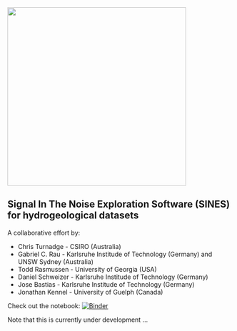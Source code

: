 <img src="https://github.com/hydrogeoscience/HydroGeoSines/blob/master/HGS_v0.jpg" width="400" />

## Signal In The Noise Exploration Software (SINES) for hydrogeological datasets

A collaborative effort by: 
* Chris Turnadge - CSIRO (Australia)
* Gabriel C. Rau - Karlsruhe Institude of Technology (Germany) and UNSW Sydney (Australia)
* Todd Rasmussen - University of Georgia (USA)
* Daniel Schweizer - Karlsruhe Institude of Technology (Germany)
* Jose Bastias - Karlsruhe Institude of Technology (Germany)
* Jonathan Kennel - University of Guelph (Canada)

Check out the notebook: [![Binder](https://mybinder.org/badge_logo.svg)](https://github.com/SinesHydro/HydroGeoSines/blob/master/hydrogeosines_baldry_demo_v0.ipynb)

Note that this is currently under development ...
